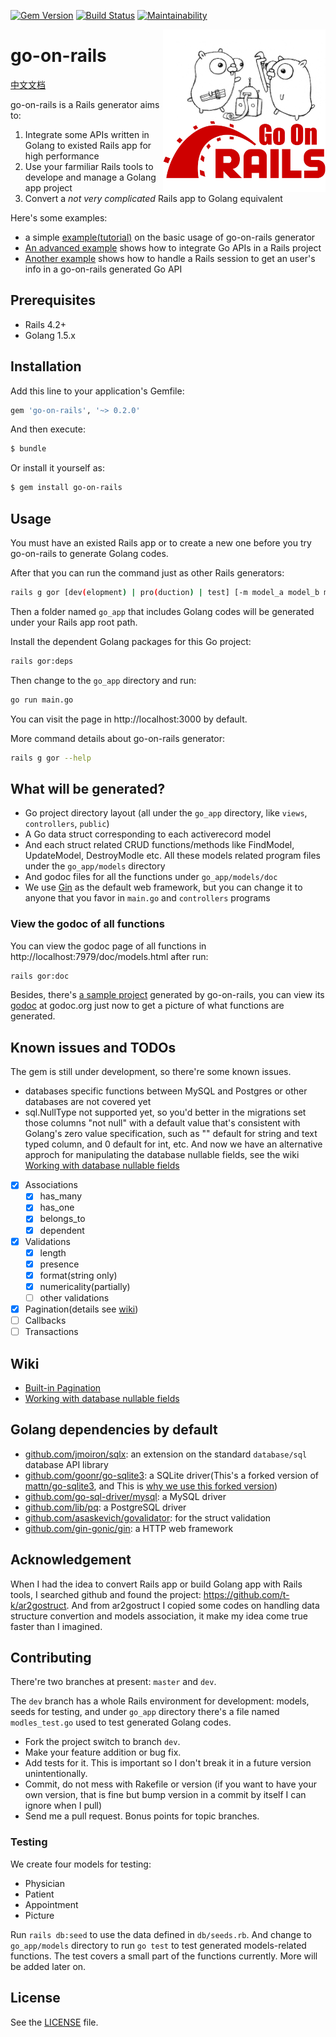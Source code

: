[![Gem Version](https://badge.fury.io/rb/go-on-rails.svg)](https://badge.fury.io/rb/go-on-rails)
[![Build Status](https://travis-ci.org/goonr/go-on-rails.svg?branch=dev)](https://travis-ci.org/goonr/go-on-rails)
[![Maintainability](https://api.codeclimate.com/v1/badges/6fba1f226f027a14c19b/maintainability)](https://codeclimate.com/github/goonr/go-on-rails/maintainability)

<img align="right" width="260" height="260" src="./go-on-rails.png">

go-on-rails
====

[中文文档](./README_zh.md)

go-on-rails is a Rails generator aims to:

1. Integrate some APIs written in Golang to existed Rails app for high performance
2. Use your farmiliar Rails tools to develope and manage a Golang app project
3. Convert a *not very complicated* Rails app to Golang equivalent

Here's some examples:
* a simple [example(tutorial)](https://github.com/goonr/example_simple) on the basic usage of go-on-rails generator
* [An advanced example](https://github.com/goonr/example_with_admin) shows how to integrate Go APIs in a Rails project
* [Another example](https://github.com/goonr/example_read_rails_session) shows how to handle a Rails session to get an user's info in a go-on-rails generated Go API

## Prerequisites

* Rails 4.2+
* Golang 1.5.x

## Installation

Add this line to your application's Gemfile:

```ruby
gem 'go-on-rails', '~> 0.2.0'
```

And then execute:
```bash
$ bundle
```

Or install it yourself as:
```bash
$ gem install go-on-rails
```
## Usage

You must have an existed Rails app or to create a new one before you try go-on-rails to generate Golang codes.

After that you can run the command just as other Rails generators:

```bash
rails g gor [dev(elopment) | pro(duction) | test] [-m model_a model_b model_c ...]
```

Then a folder named `go_app` that includes Golang codes will be generated under your Rails app root path.

Install the dependent Golang packages for this Go project:

```bash
rails gor:deps
```

Then change to the `go_app` directory and run:

```bash
go run main.go
```

You can visit the page in http://localhost:3000 by default.

More command details about go-on-rails generator:

```bash
rails g gor --help
```

## What will be generated?

* Go project directory layout (all under the `go_app` directory, like `views`, `controllers`, `public`)
* A Go data struct corresponding to each activerecord model
* And each struct related CRUD functions/methods like FindModel, UpdateModel, DestroyModle etc. All these models related program files under the `go_app/models` directory
* And godoc files for all the functions under `go_app/models/doc`
* We use [Gin](https://github.com/gin-gonic/gin) as the default web framework, but you can change it to anyone that you favor in `main.go` and `controllers` programs

### View the godoc of all functions

You can view the godoc page of all functions in http://localhost:7979/doc/models.html after run:

```bash
rails gor:doc
```

Besides, there's [a sample project](https://github.com/goonr/gor_models_sample) generated by go-on-rails, you can view its [godoc](https://godoc.org/github.com/goonr/gor_models_sample) at godoc.org just now to get a picture of what functions are generated.


## Known issues and TODOs

The gem is still under development, so there're some known issues.

* databases specific functions between MySQL and Postgres or other databases are not covered yet
* sql.NullType not supported yet, so you'd better in the migrations set those columns "not null" with a default value that's consistent with Golang's zero value specification, such as "" default for string and text typed column, and 0 default for int, etc. And now we have an alternative approch for manipulating the database nullable fields, see the wiki [Working with database nullable fields](https://github.com/goonr/go-on-rails/wiki/Working-with-database-nullable-fields)

- [x] Associations
  - [x] has_many
  - [x] has_one
  - [x] belongs_to
  - [x] dependent
- [x] Validations
  - [x] length
  - [x] presence
  - [x] format(string only)
  - [x] numericality(partially)
  - [ ] other validations
- [x] Pagination(details see [wiki](https://github.com/goonr/go-on-rails/wiki/Pagination))
- [ ] Callbacks
- [ ] Transactions

## Wiki

* [Built-in Pagination](https://github.com/goonr/go-on-rails/wiki/Pagination)
* [Working with database nullable fields](https://github.com/goonr/go-on-rails/wiki/Working-with-database-nullable-fields)

## Golang dependencies by default

* [github.com/jmoiron/sqlx](https://github.com/jmoiron/sqlx): an extension on the standard `database/sql` database API library
* [github.com/goonr/go-sqlite3](https://github.com/goonr/go-sqlite3): a SQLite driver(This's a forked version of [mattn/go-sqlite3](https://github.com/mattn/go-sqlite3), and This is [why we use this forked version](https://github.com/mattn/go-sqlite3/pull/468))
* [github.com/go-sql-driver/mysql](https://github.com/go-sql-driver/mysql): a MySQL driver
* [github.com/lib/pq](https://github.com/lib/pq): a PostgreSQL driver
* [github.com/asaskevich/govalidator](https://github.com/asaskevich/govalidator): for the struct validation
* [github.com/gin-gonic/gin](https://github.com/gin-gonic/gin): a HTTP web framework

## Acknowledgement

When I had the idea to convert Rails app or build Golang app with Rails tools, I searched github and found the project: https://github.com/t-k/ar2gostruct. And from ar2gostruct I copied some codes on handling data structure convertion and models association, it make my idea come true faster than I imagined.

## Contributing

There're two branches at present: `master` and `dev`.

The `dev` branch has a whole Rails environment for development: models, seeds for testing, and under `go_app` directory there's a file named `modles_test.go` used to test generated Golang codes.

- Fork the project switch to branch `dev`.
- Make your feature addition or bug fix.
- Add tests for it. This is important so I don't break it in a future version unintentionally.
- Commit, do not mess with Rakefile or version (if you want to have your own version, that is fine but bump version in a commit by itself I can ignore when I pull)
- Send me a pull request. Bonus points for topic branches.

### Testing

We create four models for testing:

- Physician
- Patient
- Appointment
- Picture

Run `rails db:seed` to use the data defined in `db/seeds.rb`. And change to `go_app/models` directory to run `go test` to test generated models-related functions. The test covers a small part of the functions currently. More will be added later on.

## License

See the [LICENSE](https://github.com/goonr/go-on-rails/blob/master/MIT-LICENSE) file.
